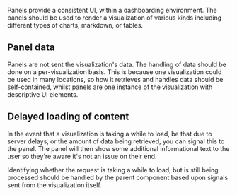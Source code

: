 Panels provide a consistent UI, within a dashboarding environment. The panels should be used to
render a visualization of various kinds including different types of charts, markdown, or tables.

## Panel data

Panels are not sent the visualization's data. The handling of data should be done on a
per-visualization basis. This is because one visualization could be used in many locations, so how
it retrieves and handles data should be self-contained, whilst panels are one instance of the
visualization with descriptive UI elements.

## Delayed loading of content

In the event that a visualization is taking a while to load, be that due to server delays, or the
amount of data being retrieved, you can signal this to the panel. The panel will then show some
additional informational text to the user so they're aware it's not an issue on their end.

Identifying whether the request is taking a while to load, but is still being processed should be
handled by the parent component based upon signals sent from the visualization itself.
